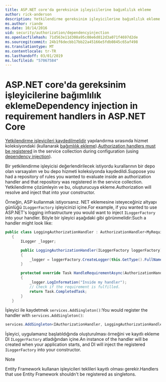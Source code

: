 ```yaml
---
title: ASP.NET core'da gereksinim işleyicilerine bağımlılık ekleme
author: rick-anderson
description: Yetkilendirme gereksinim işleyicilerine bağımlılık ekleme kullanılarak ASP.NET Core uygulaması ekleme hakkında bilgi edinin.
ms.author: riande
ms.date: 10/14/2016
uid: security/authorization/dependencyinjection
ms.openlocfilehash: 71d563e11d308a95c08e6d012d3a071f4697d2de
ms.sourcegitcommit: 24b1f6decbb17bb22a45166e5fdb0845c65af498
ms.translationtype: MT
ms.contentlocale: tr-TR
ms.lasthandoff: 03/01/2019
ms.locfileid: "57067584"
---
```

# <a name="dependency-injection-in-requirement-handlers-in-aspnet-core"></a><span data-ttu-id="a4cc9-103">ASP.NET core'da gereksinim işleyicilerine bağımlılık ekleme</span><span class="sxs-lookup"><span data-stu-id="a4cc9-103">Dependency injection in requirement handlers in ASP.NET Core</span></span>

<a name="security-authorization-di"></a>

<span data-ttu-id="a4cc9-104">[Yetkilendirme işleyicileri kaydedilmelidir](xref:security/authorization/policies#handler-registration) yapılandırma sırasında hizmet koleksiyondaki (kullanarak [bağımlılık ekleme](xref:fundamentals/dependency-injection)).</span><span class="sxs-lookup"><span data-stu-id="a4cc9-104">[Authorization handlers must be registered](xref:security/authorization/policies#handler-registration) in the service collection during configuration (using [dependency injection](xref:fundamentals/dependency-injection)).</span></span>

<span data-ttu-id="a4cc9-105">Bir yetkilendirme işleyicisi değerlendirilecek istiyordu kurallarının bir depo olan varsayalım ve bu depo hizmeti koleksiyonda kaydedildi.</span><span class="sxs-lookup"><span data-stu-id="a4cc9-105">Suppose you had a repository of rules you wanted to evaluate inside an authorization handler and that repository was registered in the service collection.</span></span> <span data-ttu-id="a4cc9-106">Yetkilendirme çözümleyin ve bu, oluşturucuya ekleme.</span><span class="sxs-lookup"><span data-stu-id="a4cc9-106">Authorization will resolve and inject that into your constructor.</span></span>

<span data-ttu-id="a4cc9-107">Örneğin, ASP kullanmak istiyorsanız. NET eklemesine isteyeceğiniz altyapı günlüğü `ILoggerFactory` işleyicinizi içine.</span><span class="sxs-lookup"><span data-stu-id="a4cc9-107">For example, if you wanted to use ASP.NET's logging infrastructure you would want to inject `ILoggerFactory` into your handler.</span></span> <span data-ttu-id="a4cc9-108">Böyle bir işleyici aşağıdaki gibi görünmelidir:</span><span class="sxs-lookup"><span data-stu-id="a4cc9-108">Such a handler might look like:</span></span>

```csharp
public class LoggingAuthorizationHandler : AuthorizationHandler<MyRequirement>
   {
       ILogger _logger;

       public LoggingAuthorizationHandler(ILoggerFactory loggerFactory)
       {
           _logger = loggerFactory.CreateLogger(this.GetType().FullName);
       }

       protected override Task HandleRequirementAsync(AuthorizationHandlerContext context, MyRequirement requirement)
       {
           _logger.LogInformation("Inside my handler");
           // Check if the requirement is fulfilled.
           return Task.CompletedTask;
       }
   }
   ```

<span data-ttu-id="a4cc9-109">İşleyici ile kaydetmek `services.AddSingleton()`:</span><span class="sxs-lookup"><span data-stu-id="a4cc9-109">You would register the handler with `services.AddSingleton()`:</span></span>

```csharp
services.AddSingleton<IAuthorizationHandler, LoggingAuthorizationHandler>();
```

<span data-ttu-id="a4cc9-110">İşleyici, uygulamanız başlatıldığında oluşturulması örneğini ve kayıtlı ekleme DI `ILoggerFactory` atladığından içine.</span><span class="sxs-lookup"><span data-stu-id="a4cc9-110">An instance of the handler will be created when your application starts, and DI will inject the registered `ILoggerFactory` into your constructor.</span></span>

> [!NOTE]
> <span data-ttu-id="a4cc9-111">Entity Framework kullanan işleyicileri teklileri kayıtlı olması gerekir.</span><span class="sxs-lookup"><span data-stu-id="a4cc9-111">Handlers that use Entity Framework shouldn't be registered as singletons.</span></span>
